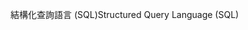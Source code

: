 <span data-ttu-id="ae749-101">結構化查詢語言 (SQL)</span><span class="sxs-lookup"><span data-stu-id="ae749-101">Structured Query Language (SQL)</span></span>